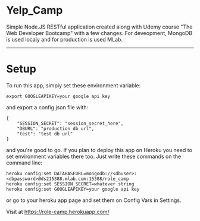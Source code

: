 # Yelp_Camp

Simple Node.JS RESTful application created along with Udemy course "The Web Developer Bootcamp" with a few changes. For deveopment, MongoDB is used localy and for production is used MLab.

---
# Setup
To run this app, simply set these environment variable:
```
export GOOGLEAPIKEY=your google api key
```
and export a config.json file with:
```
{
    "SESSION_SECRET": "session_secret_here",
    "DBURL": "production db url",
    "test": "test db url"
}
```
and you're good to go. If you plan to deploy this app on Heroku you need to set environment variables there too. Just write these commands on the command line:
```
heroku config:set DATABASEURL=mongodb://<dbuser>:<dbpassword>@ds215388.mlab.com:15388/role_camp
heroku config:set SESSION_SECRET=whatever string
heroku config:set GOOGLEAPIKEY=your google api key
```
or go to your heroku app page and set them on Config Vars in Settings.

Visit at https://role-camp.herokuapp.com/
